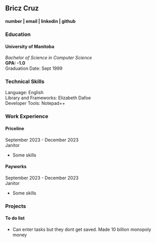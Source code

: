## Bricz Cruz

#### number | email | linkedin | github

### Education

#### University of Manitoba

_Bachelor of Science in Computer Science_  
**GPA: -1.0**  
Graduation Date: Sept 1999

### Technical Skills

Language: English  
Library and Frameworks: Elizabeth Dafoe  
Developer Tools: Notepad++

### Work Experience

#### Priceline

September 2023 - December 2023  
Janitor

- Some skills

#### Payworks

September 2023 - December 2023  
Janitor

- Some skills

### Projects

#### To do list

- Can enter tasks but they dont get saved. Made 10 billion monopoly money
